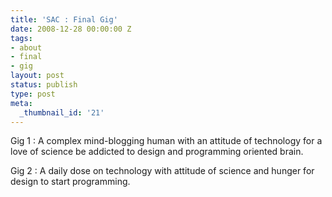 ```yaml
---
title: 'SAC : Final Gig'
date: 2008-12-28 00:00:00 Z
tags:
- about
- final
- gig
layout: post
status: publish
type: post
meta:
  _thumbnail_id: '21'
---
```


Gig 1 : A complex mind-blogging human with an attitude of technology for a love of science be addicted to design and programming oriented brain.

Gig 2 : A daily dose on technology with attitude of science and hunger for design to start programming.

